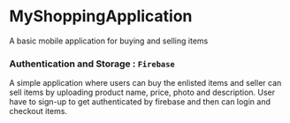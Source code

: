 # MyShoppingApplication
A basic mobile application for buying and selling items

### Authentication and Storage : `Firebase`	
A simple application where users can buy the enlisted items and seller can sell items by uploading product name, price, photo and description. User have to sign-up to get authenticated by firebase and then can login and checkout items.
